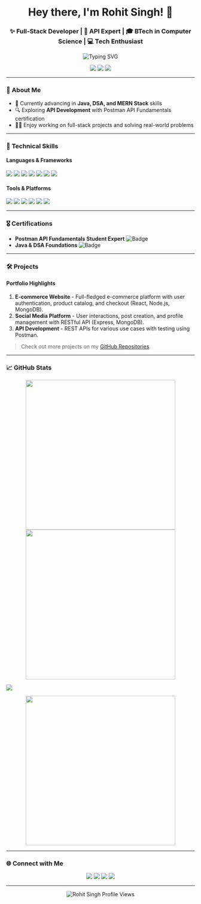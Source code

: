 <h1 align="center">Hey there, I'm Rohit Singh! 👋</h1>
<h3 align="center">✨ Full-Stack Developer | 🚀 API Expert | 🎓 BTech in Computer Science | 💻 Tech Enthusiast</h3>

<p align="center">
  <img src="https://readme-typing-svg.demolab.com?font=Fira+Code&size=21&pause=1000&color=32CD32&width=435&lines=Building+great+web+experiences+with+MERN+stack;Coding+my+way+through+Java+and+DSA;Lifelong+learner+and+tech+enthusiast" alt="Typing SVG" />
</p>

<p align="center">
  <a href="https://github.com/RohitSingh"><img src="https://img.shields.io/github/followers/RohitSingh?label=Follow%20Me&style=social" /></a>
  <a href="https://www.linkedin.com/in/rohit-singh4"><img src="https://img.shields.io/badge/LinkedIn-blue?logo=linkedin&style=flat-square"></a>
  <a href="https://x.com/rohit_singh43"><img src="https://img.shields.io/badge/Twitter-1DA1F2?logo=twitter&logoColor=white&style=flat-square"></a>
</p>

---

### 🚀 **About Me**
- 🌱 Currently advancing in **Java, DSA, and MERN Stack** skills
- 🔍 Exploring **API Development** with Postman API Fundamentals certification
- 👨‍💻 Enjoy working on full-stack projects and solving real-world problems

---

### 💼 **Technical Skills**
#### **Languages & Frameworks**
<p>
  <img src="https://img.shields.io/badge/-JavaScript-F7DF1E?logo=javascript&logoColor=black&style=for-the-badge" />
  <img src="https://img.shields.io/badge/-React-61DAFB?logo=react&logoColor=black&style=for-the-badge" />
  <img src="https://img.shields.io/badge/-Node.js-339933?logo=node.js&logoColor=white&style=for-the-badge" />
  <img src="https://img.shields.io/badge/-MongoDB-47A248?logo=mongodb&logoColor=white&style=for-the-badge" />
  <img src="https://img.shields.io/badge/-Express.js-000000?logo=express&logoColor=white&style=for-the-badge" />
  <img src="https://img.shields.io/badge/-HTML5-E34F26?logo=html5&logoColor=white&style=for-the-badge" />
  <img src="https://img.shields.io/badge/-CSS3-1572B6?logo=css3&logoColor=white&style=for-the-badge" />
</p>

#### **Tools & Platforms**
<p>
  <img src="https://img.shields.io/badge/-Git-F05032?logo=git&logoColor=white&style=for-the-badge" />
  <img src="https://img.shields.io/badge/-GitHub-181717?logo=github&logoColor=white&style=for-the-badge" />
  <img src="https://img.shields.io/badge/-Postman-FF6C37?logo=postman&logoColor=white&style=for-the-badge" />
  <img src="https://img.shields.io/badge/-Docker-2496ED?logo=docker&logoColor=white&style=for-the-badge" />
  <img src="https://img.shields.io/badge/-VS%20Code-007ACC?logo=visual-studio-code&logoColor=white&style=for-the-badge" />
  <img src="https://img.shields.io/badge/-Firebase-FFCA28?logo=firebase&logoColor=black&style=for-the-badge" />
</p>

---

### 🎖️ **Certifications**
- **Postman API Fundamentals Student Expert** ![Badge](https://badgr.com/public/assertions/HKS6tfxNQoah4AG4dqeCBw)
- **Java & DSA Foundations** ![Badge](https://img.shields.io/badge/Certified-Java-blue?style=flat&logo=java&logoColor=white)

---

### 🛠 **Projects**
#### **Portfolio Highlights**
1. **E-commerce Website** - Full-fledged e-commerce platform with user authentication, product catalog, and checkout (React, Node.js, MongoDB).
2. **Social Media Platform** - User interactions, post creation, and profile management with RESTful API (Express, MongoDB).
3. **API Development** - REST APIs for various use cases with testing using Postman.

> Check out more projects on my [GitHub Repositories](https://github.com/RohitSingh403)

---

### 📈 **GitHub Stats**
<p align="center">
  <img src="https://github-readme-stats.vercel.app/api?username=RohitSingh&show_icons=true&theme=radical&hide_border=true" width="400px">
  <img src="https://github-readme-stats.vercel.app/api/top-langs/?username=RohitSingh&layout=compact&theme=radical&hide_border=true&langs_count=5&hide=c" width="400px">
</p>

<p>
  <img src="https://img.shields.io/badge/Java-70%25-brightgreen?style=for-the-badge" />
</p>
<p align="center">
  <img src="https://github-readme-streak-stats.herokuapp.com/?user=RohitSingh&theme=radical&hide_border=true" width="400px">
</p>

---

### 🌐 **Connect with Me**
<p align="center">
  <a href="https://www.linkedin.com/in/rohit-singh4" target="_blank"><img src="https://img.shields.io/badge/-LinkedIn-0077B5?logo=linkedin&logoColor=white&style=for-the-badge" /></a>
  <a href="https://x.com/rohit_singh43" target="_blank"><img src="https://img.shields.io/badge/-Twitter-1DA1F2?logo=twitter&logoColor=white&style=for-the-badge" /></a>
  <a href="mailto:rohit@example.com"><img src="https://img.shields.io/badge/-Email-D14836?logo=gmail&logoColor=white&style=for-the-badge" /></a>
  <a href="https://iamrohitsingh.com" target="_blank"><img src="https://img.shields.io/badge/-Portfolio-4B0082?logo=About.me&logoColor=white&style=for-the-badge" /></a>
</p>

---

<p align="center">
  <img src="https://komarev.com/ghpvc/?username=RohitSingh&style=flat-square&color=blue" alt="Rohit Singh Profile Views"/>
</p>
